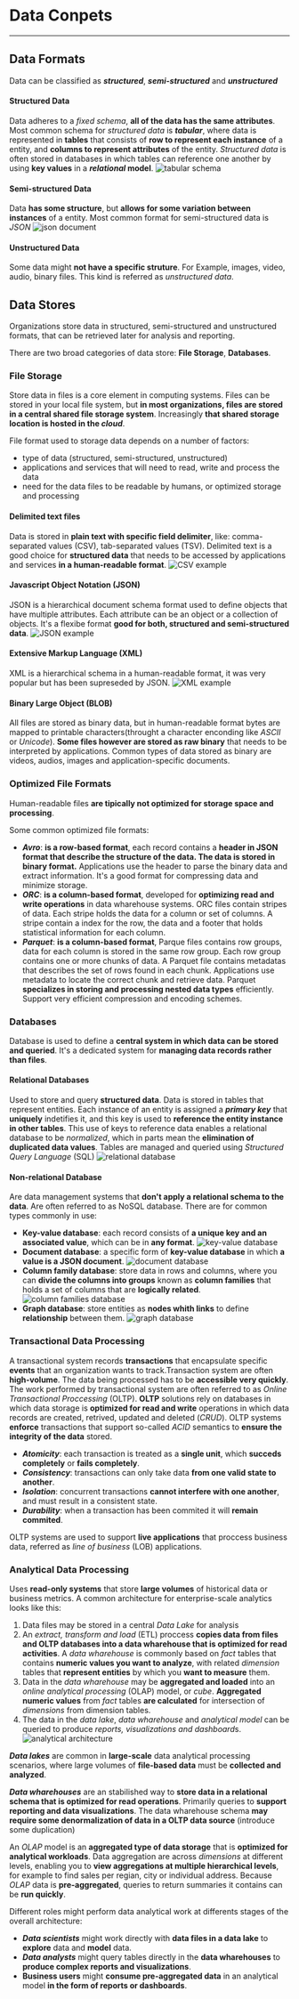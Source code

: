 # Data Conpets

*******************************************

## Data Formats

Data can be classified as ***structured***, ***semi-structured*** and ***unstructured***

#### Structured Data

Data adheres to a *fixed schema*, **all of the data has the same attributes**.
Most common schema for *structured data* is ***tabular***, where data is represented in **tables** that consists of **row to represent each instance** of a entity, and **columns to represent attributes** of the entity.
*Structured data* is often stored in databases in which tables can reference one another by using **key values** in a ***relational* model**.
![tabular schema](/img/table.jpg)

#### Semi-structured Data

Data **has some structure**, but **allows for some variation between instances** of a entity.
Most common format for semi-structured data is *JSON*
![json document](img/json.jpg)

#### Unstructured Data

Some data might **not have a specific struture**. For Example, images, video, audio, binary files. This kind is referred as *unstructured data*.



## Data Stores

Organizations store data in structured, semi-structured and unstructured formats, that can be retrieved later for analysis and reporting.

There are two broad categories of data store: **File Storage**, **Databases**.

### File Storage

Store data in files is a core element in computing systems. Files can be stored in your local file system, but **in most organizations, files are stored in a central shared file storage system**. Increasingly **that shared storage location is hosted in the *cloud***.

File format used to storage data depends on a number of factors:
- type of data (structured, semi-structured, unstructured)
- applications and services that will need to read, write and process the data
- need for the data files to be readable by humans, or optimized storage and processing
  
#### Delimited text files
Data is stored in **plain text with specific field delimiter**, like: comma-separated values (CSV), tab-separated values (TSV). Delimited text is a good choice for **structured data** that needs to be accessed by applications and services **in a human-readable format**.
![CSV example](img/csv.jpg)

#### Javascript Object Notation (JSON)
JSON is a hierarchical document schema format used to define objects that have multiple attributes. Each attribute can be an object or a collection of objects. It's a flexibe format **good for both, structured and semi-structured data**.
![JSON example](img/json.jpg)

#### Extensive Markup Language (XML)
XML is a hierarchical schema in a human-readable format, it was very popular but has been supreseded by JSON.
![XML example](img/xml.jpg)

#### Binary Large Object (BLOB)
All files are stored as binary data, but in human-readable format bytes are mapped to printable characters(throught a character enconding like *ASCII* or *Unicode*). **Some files however are stored as raw binary** that needs to be interpreted by applications. Common types of data stored as binary are videos, audios, images and application-specific documents.

### Optimized File Formats

Human-readable files **are tipically not optimized for storage space and processing**.

Some common optimized file formats:
- ***Avro***: **is a row-based format**, each record contains a **header in JSON format that describe the structure of the data. The data is stored in binary format.** Applications use the header to parse the binary data and extract information. It's a good format for compressing data and minimize storage.
- ***ORC***: **is a column-based format**, developed for **optimizing read and write operations** in data wharehouse systems. ORC files contain stripes of data. Each stripe holds the data for a column or set of columns. A stripe contain a index for the row, the data and a footer that holds statistical information for each column.
- ***Parquet***: **is a column-based format**, Parque files contains row groups, data for each column is stored in the same row group. Each row group contains one or more chunks of data. A Parquet file contains metadatas that describes the set of rows found in each chunk. Applications use metadata to locate the correct chunk and retrieve data. Parquet **specializes in storing and processing nested data types** efficiently. Support very efficient compression and encoding schemes.

### Databases
Database is used to define a **central system in which data can be stored and queried**. It's a dedicated system for **managing data records rather than files**.

#### Relational Databases
Used to store and query **structured data**. Data is stored in tables that represent entities. Each instance of an entity is assigned a ***primary key*** that **uniquely** indetifies it, and this key is used to **reference the entity instance in other tables**.
This use of keys to reference data enables a relational database to be *normalized*, which in parts mean the **elimination of duplicated data values**. Tables are managed and queried using *Structured Query Language* (SQL)
![relational database](img/relational.jpg)

#### Non-relational Database
Are data management systems that **don't apply a relational schema to the data**. Are often referred to as NoSQL database.
There are for common types commonly in use:
- **Key-value database**: each record consists of **a unique key and an associated value**, which can be in **any format**.
![key-value database](img/key-value.jpg)
- **Document database**: a specific form of **key-value database** in which **a value is a JSON document**.
![document database](img/document.jpg)
- **Column family database**: store data in rows and columns, where you can **divide the columns into groups** known as **column families** that holds a set of columns that are **logically related**.
![column families database](img/column.jpg)
- **Graph database**: store entities as **nodes whith links** to define **relationship** between them.
![graph database](img/graph.jpg)


### Transactional Data Processing
A transactional system records **transactions** that encapsulate specific **events** that an organization wants to track.Transaction system are often **high-volume**. The data being processed has to be **accessible very quickly**. The work performed by transactional system are often referred to as *Online Transactional Proccessing* (OLTP).
**OLTP** solutions rely on databases in which data storage is **optimized for read and write** operations in which data records are created, retrived, updated and deleted (*CRUD*). OLTP systems **enforce** transactions that support so-called *ACID* semantics to **ensure the integrity of the data** stored.
- ***Atomicity***: each transaction is treated as a **single unit**, which **succeds completely** or **fails completely**.
- ***Consistency***: transactions can only take data **from one valid state to another**.
- ***Isolation***: concurrent transactions **cannot interfere with one another**, and must result in a consistent state.
- ***Durability***: when a transaction has been commited it will **remain commited**.

OLTP systems are used to support **live applications** that proccess business data, referred as *line of business* (LOB) applications.

### Analytical Data Processing
Uses **read-only systems** that store **large volumes** of historical data or business metrics.
A common architecture for enterprise-scale analytics looks like this:
1. Data files may be stored in a central *Data Lake* for analysis
2. An *extract, transform and load* (ETL) proccess **copies data from files and OLTP databases into a data wharehouse that is optimized for read activities**. A *data wharehouse* is commonly based on *fact* tables that contains **numeric values you want to analyze**, with related *dimension* tables that **represent entities** by which you **want to measure** them.
3. Data in the *data wharehouse* may be **aggregated and loaded** into an *online analytical processing* (OLAP) model, or *cube*. **Aggregated numeric values** from *fact* tables **are calculated** for intersection of *dimensions* from dimension tables.
4. The data in the *data lake*, *data wharehouse* and *analytical model* can be queried to produce *reports, visualizations and dashboard*s.
![analytical architecture](img/analytical-architecture.jpg)

***Data lakes*** are common in **large-scale** data analytical processing scenarios, where large volumes of **file-based data** must be **collected and analyzed**.

***Data wharehouses*** are an stabilished way to **store data in a relational schema that is optimized for read operations**. Primarily queries to **support reporting and data visualizations**. The data wharehouse schema **may require some denormalization of data in a OLTP data source** (introduce some duplication)

An *OLAP* model is an **aggregated type of data storage** that is **optimized for analytical workloads**. Data aggregation are across *dimensions* at different levels, enabling you to **view aggregations at multiple hierarchical levels**, for example to find sales per regian, city or individual address. Because *OLAP* data is **pre-aggregated**, queries to return summaries it contains can be **run quickly**.

Different roles might perform data analytical work at differents stages of the overall architecture:
- ***Data scientists*** might work directly with **data files in a data lake** to **explore** data and **model** data.
- ***Data analysts*** might query tables directly in the **data wharehouses** to **produce complex reports and visualizations**.
- **Business users** might **consume pre-aggregated data** in an analytical model **in the form of reports or dashboards**.